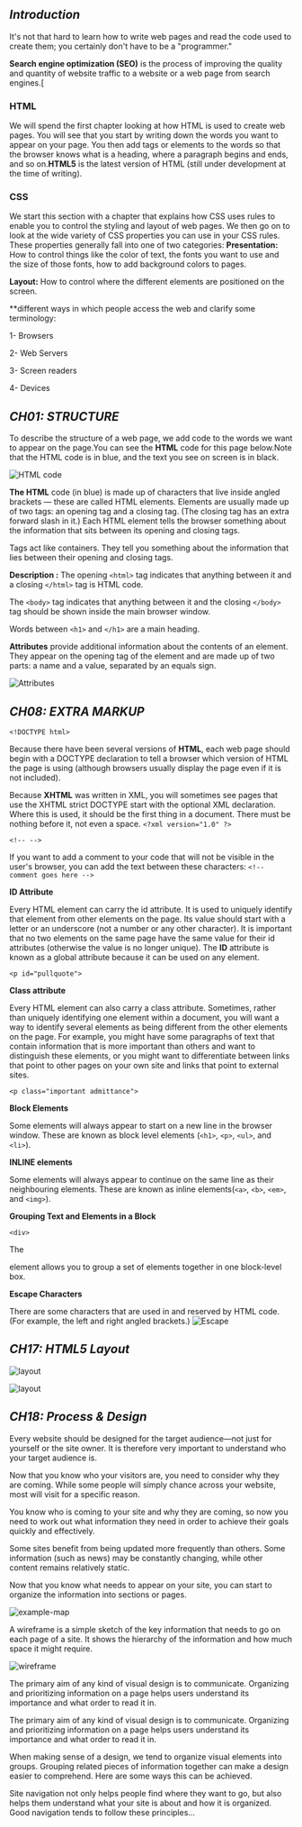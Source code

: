 ## *Introduction*

It's not that hard to learn how
to write web pages and read
the code used to create them;
you certainly don't have to be a
"programmer."

**Search engine optimization (SEO)** is the process of improving the quality and quantity of website traffic to a website or a web page from search engines.[
### HTML
We will spend the first chapter
looking at how HTML is used to
create web pages. You will see
that you start by writing down
the words you want to appear
on your page. You then add tags
or elements to the words so
that the browser knows what is
a heading, where a paragraph
begins and ends, and so on.**HTML5** is the latest
version of HTML (still under
development at the time of
writing).

### CSS
We start this section with a
chapter that explains how CSS
uses rules to enable you to
control the styling and layout
of web pages. We then go on to
look at the wide variety of CSS
properties you can use in your
CSS rules. These properties
generally fall into one of two
categories:
**Presentation:** How to control
things like the color of text, the
fonts you want to use and the
size of those fonts, how to add
background colors to pages.

**Layout:** How to control where
the different elements are
positioned on the screen.

**different ways in which people access the web
and clarify some terminology:

1- Browsers

2- Web Servers

3- Screen readers

4- Devices


## *CH01: STRUCTURE*

To describe the structure of a web page, we add code to the words we want
to appear on the page.You can see the **HTML** code for this page below.Note that the HTML code is in blue, and the text you see on screen
is in black.

![HTML code](HTML.png)

**The HTML** code (in blue) is made up of characters that live inside angled
brackets — these are called HTML elements. Elements are usually
made up of two tags: an opening tag and a closing tag. (The closing tag
has an extra forward slash in it.) Each HTML element tells the browser
something about the information that sits between its opening and
closing tags.

Tags act like containers. They tell you
something about the information that lies
between their opening and closing tags.

**Description :**
The opening `<html>` tag indicates that anything between it and a closing `</html>` tag is HTML code.

The `<body>` tag indicates that anything between it and the closing
`</body>` tag should be shown inside the main browser window.

Words between `<h1>` and `</h1>` are a main heading.

**Attributes** provide additional information
about the contents of an element. They appear
on the opening tag of the element and are
made up of two parts: a name and a value,
separated by an equals sign.

![Attributes](Attributes.png)

## *CH08: EXTRA MARKUP*

`<!DOCTYPE html>`

Because there have been
several versions of **HTML**, each
web page should begin with a
DOCTYPE declaration to tell a
browser which version of HTML
the page is using (although
browsers usually display the
page even if it is not included).

Because **XHTML** was written
in XML, you will sometimes
see pages that use the XHTML
strict DOCTYPE start with
the optional XML declaration.
Where this is used, it should be
the first thing in a document.
There must be nothing before it,
not even a space.
`<?xml version="1.0" ?>`

`<!-- -->`

If you want to add a comment
to your code that will not be
visible in the user's browser, you
can add the text between these
characters:
`<!-- comment goes here -->`

**ID Attribute**

Every HTML element can carry
the id attribute. It is used to
uniquely identify that element
from other elements on the
page. Its value should start with
a letter or an underscore (not a
number or any other character).
It is important that no two
elements on the same page
have the same value for their id
attributes (otherwise the value is
no longer unique).
The **ID** attribute is known as a
global attribute because it can
be used on any element.

`<p id="pullquote">`


**Class attribute**

Every HTML element can
also carry a class attribute.
Sometimes, rather than uniquely
identifying one element within
a document, you will want a
way to identify several elements
as being different from the
other elements on the page.
For example, you might have
some paragraphs of text that
contain information that is more
important than others and want
to distinguish these elements, or
you might want to differentiate
between links that point to other
pages on your own site and links
that point to external sites.

`<p class="important admittance">`

**Block Elements**

Some elements will always
appear to start on a new line in
the browser window. These are
known as block level elements (`<h1>`, `<p>`, `<ul>`, and `<li>`).

**INLINE elements**

Some elements will always
appear to continue on the
same line as their neighbouring
elements. These are known as
inline elements(`<a>`, `<b>`, `<em>`, and `<img>`).

**Grouping Text and Elements in a Block**

`<div>`

The <div> element allows you to
group a set of elements together
in one block-level box.

**Escape Characters**

There are some characters that are used in
and reserved by HTML code. (For example, the
left and right angled brackets.)
![Escape](scapeCH.png)

## *CH17: HTML5 Layout*

![layout](HTML-Layout.png)

![layout](new-layout.png)

## *CH18: Process & Design*

Every website should be designed for the
target audience—not just for yourself or the
site owner. It is therefore very important to
understand who your target audience is.

Now that you know who your visitors are, you
need to consider why they are coming. While
some people will simply chance across your
website, most will visit for a specific reason.

You know who is coming to your site and why
they are coming, so now you need to work out
what information they need in order to achieve
their goals quickly and effectively.

Some sites benefit from being updated more
frequently than others. Some information (such
as news) may be constantly changing, while
other content remains relatively static.

Now that you know what needs to appear
on your site, you can start to organize the
information into sections or pages.

![example-map](example-map.png)

A wireframe is a simple sketch of the key
information that needs to go on each page of a
site. It shows the hierarchy of the information
and how much space it might require.

![wireframe](Wireframe.png)

The primary aim of any kind of visual design
is to communicate. Organizing and prioritizing
information on a page helps users understand
its importance and what order to read it in.

The primary aim of any kind of visual design
is to communicate. Organizing and prioritizing
information on a page helps users understand
its importance and what order to read it in.

When making sense of a design, we tend to organize visual elements
into groups. Grouping related pieces of information together can make a
design easier to comprehend. Here are some ways this can be achieved.

Site navigation not only helps people find where they want to go, but also
helps them understand what your site is about and how it is organized.
Good navigation tends to follow these principles...

























